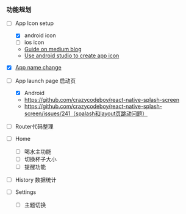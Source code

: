 ### 功能规划
- [ ] App Icon setup
  - [x] android icon
  - [ ] ios icon
  - [Guide on medium blog](https://medium.com/better-programming/react-native-add-app-icons-and-launch-screens-onto-ios-and-android-apps-3bfbc20b7d4c)
  - [Use android studio to create app icon](https://developer.android.com/studio/write/image-asset-studio#access)
- [x] [App name change](https://stackoverflow.com/questions/34794679/change-app-name-in-react-native#answer-62448556)
- [ ] App launch page 启动页
  - [x] Android
  - https://github.com/crazycodeboy/react-native-splash-screen
  - https://github.com/crazycodeboy/react-native-splash-screen/issues/241（spalash和layout页跳动问题）
- [ ] Router代码整理

- [ ] Home
  - [ ] 喝水主功能
  - [ ] 切换杯子大小
  - [ ] 提醒功能
- [ ]  History 数据统计
- [ ] Settings
  - [ ] 主题切换


